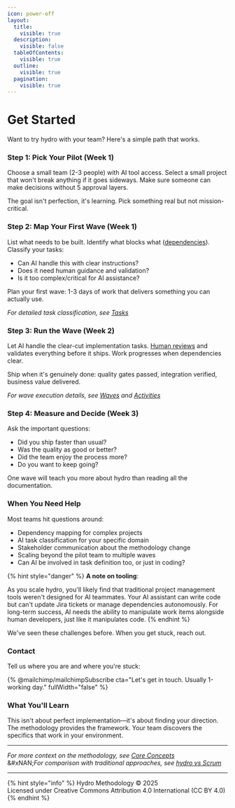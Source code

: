 ```yaml
---
icon: power-off
layout:
  title:
    visible: true
  description:
    visible: false
  tableOfContents:
    visible: true
  outline:
    visible: true
  pagination:
    visible: true
---
```


# Get Started

Want to try hydro with your team? Here's a simple path that works.

### Step 1: Pick Your Pilot (Week 1)

Choose a small team (2-3 people) with AI tool access. Select a small project that won't break anything if it goes sideways. Make sure someone can make decisions without 5 approval layers.

The goal isn't perfection, it's learning. Pick something real but not mission-critical.

### Step 2: Map Your First Wave (Week 1)

List what needs to be built. Identify what blocks what ([dependencies](../methodology/core-concepts/dependencies.md)). Classify your tasks:

* Can AI handle this with clear instructions?
* Does it need human guidance and validation?
* Is it too complex/critical for AI assistance?

Plan your first wave: 1-3 days of work that delivers something you can actually use.

_For detailed task classification, see_ [_Tasks_](../methodology/core-concepts/tasks.md)

### Step 3: Run the Wave (Week 2)

Let AI handle the clear-cut implementation tasks. [Human reviews](../methodology/ai-human-collaboration.md) and validates everything before it ships. Work progresses when dependencies clear.

Ship when it's genuinely done: quality gates passed, integration verified, business value delivered.

_For wave execution details, see_ [_Waves_](../methodology/core-concepts/waves.md) _and_ [_Activities_](../methodology/core-concepts/activities-and-processes.md)

### Step 4: Measure and Decide (Week 3)

Ask the important questions:

* Did you ship faster than usual?
* Was the quality as good or better?
* Did the team enjoy the process more?
* Do you want to keep going?

One wave will teach you more about hydro than reading all the documentation.

### When You Need Help

Most teams hit questions around:

* Dependency mapping for complex projects
* AI task classification for your specific domain
* Stakeholder communication about the methodology change
* Scaling beyond the pilot team to multiple waves
* Can AI be involved in task definition too, or just in coding?

{% hint style="danger" %}
**A note on tooling**:&#x20;

As you scale hydro, you'll likely find that traditional project management tools weren't designed for AI teammates. Your AI assistant can write code but can't update Jira tickets or manage dependencies autonomously. For long-term success, AI needs the ability to manipulate work items alongside human developers, just like it manipulates code.
{% endhint %}

We've seen these challenges before. When you get stuck, reach out.

### Contact

Tell us where you are and where you're stuck:

{% @mailchimp/mailchimpSubscribe cta="Let's get in touch. Usually 1-working day." fullWidth="false" %}

### What You'll Learn

This isn't about perfect implementation—it's about finding your direction. The methodology provides the framework. Your team discovers the specifics that work in your environment.

***

_For more context on the methodology, see_ [_Core Concepts_](../methodology/core-concepts/)\
&#xNAN;_&#x46;or comparison with traditional approaches, see_ [_hydro vs Scrum_](hydro-vs-scrum.md)

***

{% hint style="info" %}
Hydro Methodology © 2025\
Licensed under Creative Commons Attribution 4.0 International (CC BY 4.0)
{% endhint %}
